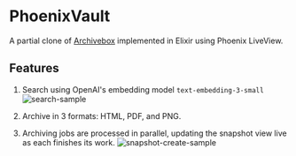 # PhoenixVault

A partial clone of [Archivebox](https://github.com/ArchiveBox/ArchiveBox) implemented in Elixir using Phoenix LiveView.



## Features
1. Search using OpenAI's embedding model `text-embedding-3-small`
![search-sample](https://github.com/user-attachments/assets/f54725da-5a61-4aa5-85e2-fb3b6a886efd)

2. Archive in 3 formats: HTML, PDF, and PNG.
3. Archiving jobs are processed in parallel, updating the snapshot view live as each finishes its work.
![snapshot-create-sample](https://github.com/user-attachments/assets/502c88f8-8cdb-45d6-a43a-db7c3fa1c819)

